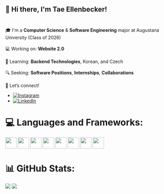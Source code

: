 ## 👋 Hi there, I'm Tae Ellenbecker!<br><br>
🎓 I'm a **Computer Science** & **Software Engineering** major at Augustana University (Class of 2026)<br><br>
💻 Working on: **Website 2.0**<br><br>
🧠 Learning: **Backend Technologies**, Korean, and Czech <br><br>
🔍 Seeking: **Software Positions**, **Internships**, **Collaborations**<br><br>
🚀 Let’s connect!<br>
  - [![Instagram](https://img.shields.io/badge/Instagram-%23E4405F.svg?logo=Instagram&logoColor=white)](https://instagram.com/tae.ellenbecker) 
  - [![LinkedIn](https://img.shields.io/badge/LinkedIn-%230077B5.svg?logo=linkedin&logoColor=white)](https://www.linkedin.com/in/tae-ellenbecker-384194225/) 

# 💻 Languages and Frameworks:
<img src="https://cdn.jsdelivr.net/gh/devicons/devicon@latest/icons/java/java-original.svg" height="35" /> <img src="https://cdn.jsdelivr.net/gh/devicons/devicon@latest/icons/python/python-original.svg" height="35" /> <img src="https://cdn.jsdelivr.net/gh/devicons/devicon@latest/icons/cplusplus/cplusplus-original.svg" height="35" /> <img src="https://cdn.jsdelivr.net/gh/devicons/devicon@latest/icons/c/c-original.svg" height="35" /> <img src="https://cdn.jsdelivr.net/gh/devicons/devicon@latest/icons/html5/html5-original.svg" height="35"/> <img src="https://cdn.jsdelivr.net/gh/devicons/devicon@latest/icons/css3/css3-original.svg" height="35"/> <img src="https://cdn.jsdelivr.net/gh/devicons/devicon@latest/icons/javascript/javascript-original.svg" height="35"/> <img src="https://cdn.jsdelivr.net/gh/devicons/devicon@latest/icons/nodejs/nodejs-original.svg" height="35"/>
          
# 📊 GitHub Stats:
![](https://nirzak-streak-stats.vercel.app/?user=TaeEllenbecker&theme=dark&hide_border=false)
![](https://github-readme-stats.vercel.app/api/top-langs/?username=TaeEllenbecker&theme=dark&hide_border=false&include_all_commits=true&count_private=true&layout=compact)
